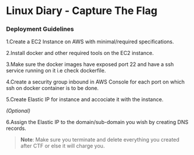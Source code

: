 # Linux Diary - Capture The Flag

### **Deployment Guidelines**

1.Create a EC2 Instance on AWS with minimal/required specifications.

2.Install docker and other required tools on the EC2 instance.

3.Make sure the docker images have exposed port 22 and have a ssh service running on it i.e check dockerfile.

4.Create a security group inbound in AWS Console for each port on which ssh on docker container is to be done.

5.Create Elastic IP for instance and accociate it with the instance.

_(Optional)_

6.Assign the Elastic IP to the domain/sub-domain you wish by creating DNS records.


> **Note**: Make sure you terminate and delete everything you created after CTF or else it will charge you.